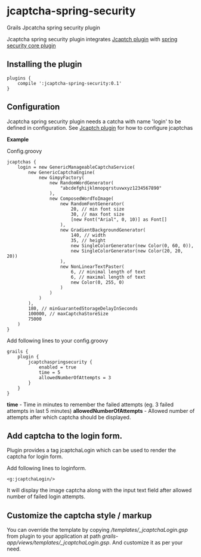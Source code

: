 # jcaptcha-spring-security
Grails Jpcatcha spring security plugin

Jcaptcha spring security plugin integrates [Jcaptch plugin](https://grails.org/plugin/jcaptcha) with [spring security core plugin](http://grails.org/plugin/spring-security-core)

## Installing the plugin

```
plugins {
    compile ':jcaptcha-spring-security:0.1'
}
```


## Configuration
Jcaptcha spring security plugin needs a catcha with name 'login' to be defined in configuration.
See [Jcaptch plugin](https://grails.org/plugin/jcaptcha) for how to configure jcaptchas

**Example**

Config.groovy
```
jcaptchas {
	login = new GenericManageableCaptchaService(
		new GenericCaptchaEngine(
			new GimpyFactory(
				new RandomWordGenerator(
					"abcdefghijklmnopqrstuvwxyz1234567890"
				),
				new ComposedWordToImage(
					new RandomFontGenerator(
						20, // min font size
						30, // max font size
						[new Font("Arial", 0, 10)] as Font[]
					),
					new GradientBackgroundGenerator(
						140, // width
						35, // height
						new SingleColorGenerator(new Color(0, 60, 0)),
						new SingleColorGenerator(new Color(20, 20, 20))
					),
					new NonLinearTextPaster(
						6, // minimal length of text
						6, // maximal length of text
						new Color(0, 255, 0)
					)
				)
			)
		),
		180, // minGuarantedStorageDelayInSeconds
		100000, // maxCaptchaStoreSize
		75000
	)
}
```

Add following lines to your config.groovy

```
grails {
	plugin {
		jcaptchaspringsecurity {
			enabled = true
			time = 5
			allowedNumberOfAttempts = 3
		}
	}
}
```

**time** - Time in minutes to remember the failed attempts (eg. 3 failed attempts in last 5 minutes)
**allowedNumberOfAttempts** - Allowed number of attempts after which captcha should be displayed.



## Add captcha to the login form.
Plugin provides a tag jcaptchaLogin which can be used to render the captcha for login form.

Add following lines to loginform.

```
<g:jcaptchaLogin/>
```

It will display the image captcha along with the input text field after allowed number of failed login attempts.

## Customize the captcha style / markup

You can override the template by copying */templates/_jcaptchaLogin.gsp* from plugin to your application at path *grails-app/views/templates/_jcaptchaLogin.gsp*. And customize it as per your need.
